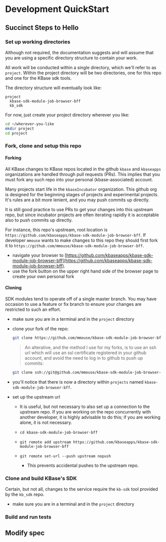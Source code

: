 # Development QuickStart

## Succinct Steps to Hello

### Set up working directories

Although not required, the documentation suggests and will assume that you are using a specific directory structure to contain your work.

All work will be conducted within a single directory, which we'll refer to as `project`. Within the project directory will be two directories, one for this repo and one for the KBase sdk tools.

The directory structure will eventually look like:

```text
project
  kbase-sdk-module-job-browser-bff
  kb_sdk
```

For now, just create your project directory wherever you like:

```bash
cd ~/wherever-you-like
mkdir project
cd project
```

### Fork, clone and setup this repo

#### Forking

All KBase changes to KBase repos located in the github `kbase` and `kbaseapps` organizations are handled through pull requests (PRs). This implies that you must fork any such repo into your personal (kbase-associated) account.

Many projects start life in the `kbaseIncubator` organization. This github org is designed for the beginning stages of projects and experimental projects. It's rules are a bit more lenient, and you may push commits up directly.

It is still good practice to use PRs to get your changes into this upstream repo, but since incubator projects are often iterating rapidly it is acceptable also to push commits up directly.

For instance, this repo's upstream, root location is `https://github.com/kbaseapps/kbase-sdk-module-job-browser-bff`. If developer `mmouse` wants to make changes to this repo they should first fork it to `https://github.com/mmouse/kbase-sdk-module-job-browser-bff`.

- navigate your browser to [https://github.com/kbaseapps/kbase-sdk-module-job-browser-bff](https://github.com/kbaseapps/kbase-sdk-module-job-browser-bff).
- use the fork button on the upper right hand side of the browser page to create your own personal fork

#### Cloning

SDK modules tend to operate off of a single master branch. You may have occasion to use a feature or fix branch to ensure your changes are restricted to such an effort.

- make sure you are in a terminal and in the `project` directory
- clone your fork of the repo:  

    ```bash
    git clone https://github.com/mmouse/kbase-sdk-module-job-browser-bff
    ```

    > An alterative, and the method I use for my forks, is to use an ssh url which will use an ssl certificate registered in your github account, and avoid the need to log in to github to push up commits:

    ```bash
    git clone ssh://git@github.com/mmouse/kbase-sdk-module-job-browser-bff
    ```

- you'll notice that there is now a directory within `projects` named `kbase-sdk-module-job-browser-bff`.
- set up the upstream url

  - It is useful, but not necessary to also set up a connection to the upstream repo. If you are working on the repo concurrently with another developer, it is highly advisable to do this; if you are working alone, it is not necessary.
  - `cd kbase-sdk-module-job-browser-bff`
  - `git remote add upstream https://github.com/kbaseapps/kbase-sdk-module-job-browser-bff`
  - `git remote set-url --push upstream nopush`
  
    - This prevents accidental pushes to the upstream repo.

### Clone and build KBase's SDK

Certain, but not all, changes to the service require the `kb-sdk` tool provided by the `kb_sdk` repo.

- make sure you are in a terminal and in the `project` directory

### Build and run tests

## Modify spec

## 